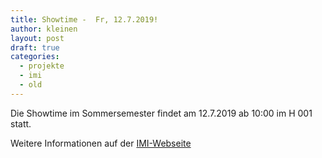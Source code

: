 ```yaml
---
title: Showtime -  Fr, 12.7.2019!
author: kleinen
layout: post
draft: true
categories:
  - projekte
  - imi
  - old
---
```


Die Showtime im Sommersemester findet am 12.7.2019 ab 10:00 im H 001 statt.

Weitere Informationen auf der [IMI-Webseite](https://imi-bachelor.htw-berlin.de/studium/projekte/showtime-und-projekte-im-sommersemester-2019/)

